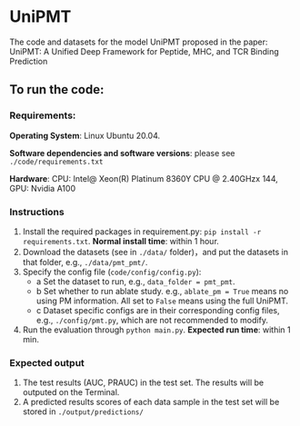 # UniPMT
The code and datasets for the model UniPMT proposed in the paper: UniPMT: A Unified Deep Framework for Peptide, MHC, and TCR Binding Prediction

## To run the code:

### Requirements:

**Operating System**: Linux Ubuntu 20.04.

**Software dependencies and software versions**: please see `./code/requirements.txt`

**Hardware**: CPU: Intel@ Xeon(R) Platinum 8360Y CPU @ 2.40GHzx 144, GPU: Nvidia A100



### Instructions
1. Install the required packages in requirement.py: `pip install -r requirements.txt`. **Normal install time**: within 1 hour.
2. Download the datasets (see in `./data/` folder)，and put the datasets in that folder, e.g., `./data/pmt_pmt/`.
3. Specify the config file (`code/config/config.py`):
   - a Set the dataset to run, e.g., `data_folder = pmt_pmt`.
   - b Set whether to run ablate study. e.g., `ablate_pm = True` means no using PM information. All set to `False` means using the full UniPMT.
   - c Dataset specific configs are in their corresponding config files, e.g., `./config/pmt.py`, which are not recommended to modify.
4. Run the evaluation through `python main.py`. **Expected run time**: within 1 min.


### Expected output
1. The test results (AUC, PRAUC) in the test set. The results will be outputed on the Terminal.
2. A predicted results scores of each data sample in the test set will be stored in `./output/predictions/`



